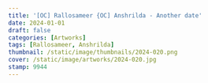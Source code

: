 ```yaml
---
title: '[OC] Rallosameer {OC] Anshrilda - Another date'
date: 2024-01-01
draft: false
categories: [Artworks]
tags: [Rallosameer, Anshrilda]
thumbnail: /static/image/thumbnails/2024-020.png
cover: /static/image/artworks/2024-020.jpg
stamp: 9944
---
```

